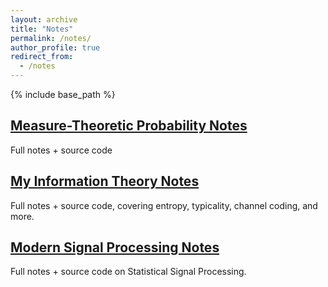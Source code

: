```yaml
---
layout: archive
title: "Notes"
permalink: /notes/
author_profile: true
redirect_from:
  - /notes
---
```


{% include base_path %}

<div class="notes-grid">
  <article class="note-card">
    <h2><a href="https://www.overleaf.com/read/zpgnzggbqftw#f07866">Measure-Theoretic Probability Notes</a></h2>
    <p>Full notes + source code</p>
  </article>
  
  <article class="note-card">
    <h2><a href="https://www.overleaf.com/read/txwyzynjchck#43b47d">My Information Theory Notes</a></h2>
    <p>Full notes + source code, covering entropy, typicality, channel coding, and more.</p>
  </article>

  <article class="note-card">
    <h2><a href="https://www.overleaf.com/read/bqfzpxrbqcqh#7c9b51">Modern Signal Processing Notes</a></h2>
    <p>Full notes + source code on Statistical Signal Processing.</p>
  </article>
</div>

